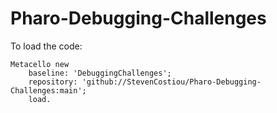 # Pharo-Debugging-Challenges

To load the code:

```Smalltalk
Metacello new
	baseline: 'DebuggingChallenges';
	repository: 'github://StevenCostiou/Pharo-Debugging-Challenges:main';
	load.
```
